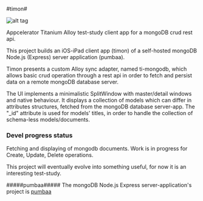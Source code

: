 #timon#


![alt tag](http://www.inseparabile.com/images/Suricato_2_1_.jpg)


Appcelerator Titanium Alloy test-study client app for a mongoDB crud rest api.

This project builds an iOS-iPad client app (timon) of a self-hosted mongoDB Node.js (Express)
server application (pumbaa).

Timon presents a custom Alloy sync adapter, named ti-mongodb, which allows basic crud operation
through a rest api in order to fetch and persist data on a remote mongoDB database server.

The UI implements a minimalistic SplitWindow with master/detail windows and native behaviour.
It displays a collection of models which can differ in attributes structures, fetched 
from the mongoDB database server-app. The "_id" attribute is used for models' titles,
in order to handle the collection of schema-less models/documents.

### Devel progress status ###
Fetching and displaying of mongodb documents.
Work is in progress for Create, Update, Delete operations.

This project will eventually evolve into something useful, for now it is an interesting test-study.

#####pumbaa#####
The mongoDB Node.js Express server-application's project is [pumbaa](https://github.com/tripitakit/pumbaa)